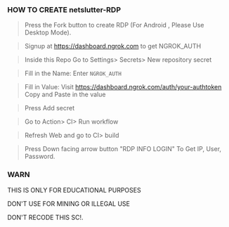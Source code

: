

### HOW TO CREATE netslutter-RDP

> Press the Fork button to create RDP (For Android , Please Use Desktop Mode).

> Signup at https://dashboard.ngrok.com to get NGROK_AUTH 

> Inside this Repo Go to Settings> Secrets> New repository secret

> Fill in the Name: Enter ```NGROK_AUTH```

> Fill in Value: Visit https://dashboard.ngrok.com/auth/your-authtoken Copy and Paste in the value

> Press Add secret 

> Go to Action> CI> Run workflow

> Refresh Web and go to CI> build

> Press Down facing arrow button "RDP INFO LOGIN" To Get IP, User, Password.

### WARN

THIS IS ONLY FOR EDUCATIONAL PURPOSES

DON'T USE FOR MINING OR ILLEGAL USE

DON'T RECODE THIS SC!.
